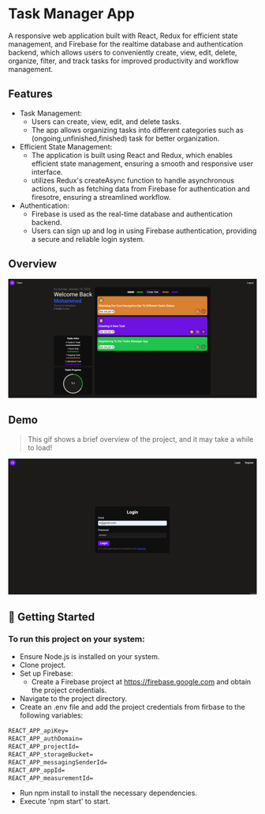 # Task Manager App
A responsive web application built with React, Redux for
efficient state management, and Firebase for the realtime
database and authentication backend, which allows users
to conveniently create, view, edit, delete, organize, filter,
and track tasks for improved productivity and workflow
management.

## Features
- Task Management:
    - Users can create, view, edit, and delete tasks.
    - The app allows organizing tasks into different categories such as (ongoing,unfinished,finished) task for better organization.
- Efficient State Management:
    - The application is built using React and Redux, which enables efficient state management, ensuring a smooth and responsive user interface.
    - utilizes Redux's createAsync function to handle asynchronous actions, such as fetching data from Firebase for authentication and firesotre, ensuring a streamlined workflow.
- Authentication:
    - Firebase is used as the real-time database and authentication backend.
    - Users can sign up and log in using Firebase authentication, providing a secure and reliable login system.

## Overview
<img src ="./screenShots/task-manager-app-overview.png">

## Demo
> This gif shows a brief overview of the project, and it may take a while to load!
<img src ="./screenShots/task-manager-app-demo.gif">

## 🚀 Getting Started
### To run this project on your system:
- Ensure Node.js is installed on your system.
- Clone project.
- Set up Firebase:
    - Create a Firebase project at https://firebase.google.com and obtain the project credentials.
- Navigate to the project directory.
- Create an .env file and add the project credentials from firbase to the following variables:
```
REACT_APP_apiKey=
REACT_APP_authDomain=
REACT_APP_projectId=
REACT_APP_storageBucket=
REACT_APP_messagingSenderId=
REACT_APP_appId=
REACT_APP_measurementId=
```
- Run npm install to install the necessary dependencies.
- Execute 'npm start' to start.
